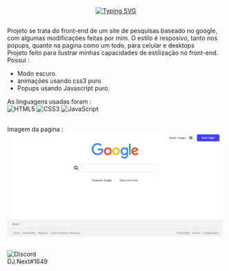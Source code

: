 <div align="center">
  <a href="https://git.io/typing-svg"><img src="https://readme-typing-svg.herokuapp.com?font=Fira+Code&weight=900&size=24&pause=1000&width=505&lines=Pagina+inicial+de+pesquisa+do+Google" alt="Typing SVG" /></a>
</div>

##

Projeto se trata do front-end de um site de pesquisas baseado no google, com  algumas modificações feitas por mim.
O estilo é resposivo, tanto nos popups, quanto na pagina como um todo, para celular e desktops <br>
Projeto feito para ilustrar minhas capacidades de estilização no front-end.
Possui :
- Modo escuro.
- animações usando css3 puro
- Popups usando Javascript puro.

As linguagens usadas foram : <br>
  ![HTML5](https://img.shields.io/badge/html5-%23E34F26.svg?style=for-the-badge&logo=html5&logoColor=white)
  ![CSS3](https://img.shields.io/badge/css3-%231572B6.svg?style=for-the-badge&logo=css3&logoColor=white)
  ![JavaScript](https://img.shields.io/badge/javascript-%23323330.svg?style=for-the-badge&logo=javascript&logoColor=%23F7DF1E)

  ##

Imagem da pagina : <br>
<img src="/demo.png" width="500px">

## 

![Discord](https://img.shields.io/badge/Discord-%235865F2.svg?style=for-the-badge&logo=discord&logoColor=white) <br> DJ.Next#1649
